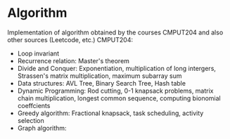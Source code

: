 # Algorithm

Implementation of algorithm obtained by the courses CMPUT204 and also other sources (Leetcode, etc.)
CMPUT204:
- Loop invariant
- Recurrence relation: Master's theorem
- Divide and Conquer: Exponentiation, multiplication of long intergers, Strassen's matrix multiplication, maximum subarray sum
- Data structures: AVL Tree, Binary Search Tree, Hash table
- Dynamic Programming: Rod cutting, 0-1 knapsack problems, matrix chain multiplication, longest common sequence, computing bionomial coeffcients
- Greedy algorithm: Fractional knapsack, task scheduling, activity selection
- Graph algorithm: 